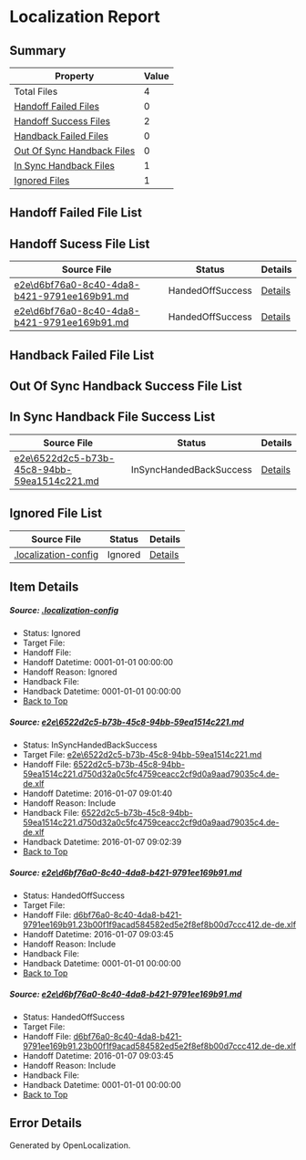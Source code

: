 # <a name='report-top'></a> Localization Report

## Summary
 Property | Value 
 -------- | ----- 
 Total Files | 4
[ Handoff Failed Files ](#handoff-failed-list)| 0
[ Handoff Success Files ](#handoff-success-list)| 2
[ Handback Failed Files ](#handback-failed-list)| 0
[ Out Of Sync Handback Files ](#outofsync-handback-success-list)| 0
[ In Sync Handback Files ](#insync-handback-success-list)| 1
[ Ignored Files ](#ignored-list)| 1

## <a name='handoff-failed-list'></a> Handoff Failed File List

## <a name='handoff-success-list'></a> Handoff Sucess File List
 Source File | Status | Details 
 ----------- | ------ | ------- 
 [e2e\d6bf76a0-8c40-4da8-b421-9791ee169b91.md](https://github.com/OpenLocalizationTest/oltest/blob/d4bf1001d48bdbbc398a75371de360a712b50fdd/e2e/d6bf76a0-8c40-4da8-b421-9791ee169b91.md) | HandedOffSuccess | [Details](#741554517a0c1b2ae3d4b0b60acc8dcb295b5b632)
 [e2e\d6bf76a0-8c40-4da8-b421-9791ee169b91.md](https://github.com/OpenLocalizationTest/oltest/blob/d4bf1001d48bdbbc398a75371de360a712b50fdd/e2e/d6bf76a0-8c40-4da8-b421-9791ee169b91.md) | HandedOffSuccess | [Details](#741554517a0c1b2ae3d4b0b60acc8dcb295b5b633)

## <a name='handback-failed-list'></a> Handback Failed File List

## <a name='outofsync-handback-success-list'></a> Out Of Sync Handback Success File List

## <a name='insync-handback-success-list'></a> In Sync Handback File Success List
 Source File | Status | Details 
 ----------- | ------ | ------- 
 [e2e\6522d2c5-b73b-45c8-94bb-59ea1514c221.md](https://github.com/OpenLocalizationTest/oltest/blob/9ff91771f7fdc097398650227a115a2fb1f6b196/e2e/6522d2c5-b73b-45c8-94bb-59ea1514c221.md) | InSyncHandedBackSuccess | [Details](#88836ee61ae7d2b6647c9f3cd9babb02275186ec1)

## <a name='ignored-list'></a> Ignored File List
 Source File | Status | Details 
 ----------- | ------ | ------- 
 [.localization-config](https://github.com/OpenLocalizationTest/oltest/blob/d4bf1001d48bdbbc398a75371de360a712b50fdd/.localization-config) | Ignored | [Details](#e4725be8631cbe979bbe0fa8b97cd75f1fd41d4d0)

## Item Details
##### <a name='e4725be8631cbe979bbe0fa8b97cd75f1fd41d4d0'></a> Source: [.localization-config](https://github.com/OpenLocalizationTest/oltest/blob/d4bf1001d48bdbbc398a75371de360a712b50fdd/.localization-config)
* Status: Ignored
* Target File: 
* Handoff File: 
* Handoff Datetime: 0001-01-01 00:00:00
* Handoff Reason: Ignored
* Handback File: 
* Handback Datetime: 0001-01-01 00:00:00
* [Back to Top](#report-top)

##### <a name='88836ee61ae7d2b6647c9f3cd9babb02275186ec1'></a> Source: [e2e\6522d2c5-b73b-45c8-94bb-59ea1514c221.md](https://github.com/OpenLocalizationTest/oltest/blob/9ff91771f7fdc097398650227a115a2fb1f6b196/e2e/6522d2c5-b73b-45c8-94bb-59ea1514c221.md)
* Status: InSyncHandedBackSuccess
* Target File: [e2e\6522d2c5-b73b-45c8-94bb-59ea1514c221.md](https://github.com/OpenLocalizationTestOrg/oltest.de-de/blob/28a2731850348d80c1b692e04216ad38e1e50677/e2e/6522d2c5-b73b-45c8-94bb-59ea1514c221.md)
* Handoff File: [6522d2c5-b73b-45c8-94bb-59ea1514c221.d750d32a0c5fc4759ceacc2cf9d0a9aad79035c4.de-de.xlf](https://github.com/OpenLocalizationTestOrg/olhandoff/blob/232dd37393d9672b196bd8a3108cbe89e6627335/ol-handoff/OpenLocalizationTestOrg/oltest.de-de/yufeih/6522d2c5-b73b-45c8-94bb-59ea1514c221.d750d32a0c5fc4759ceacc2cf9d0a9aad79035c4.de-de.xlf)
* Handoff Datetime: 2016-01-07 09:01:40
* Handoff Reason: Include
* Handback File: [6522d2c5-b73b-45c8-94bb-59ea1514c221.d750d32a0c5fc4759ceacc2cf9d0a9aad79035c4.de-de.xlf](https://github.com/OpenLocalizationTestOrg/olhandback/blob/d3c7f590433d672d640784ba679a0690658720d5/ol-handback/OpenLocalizationTestOrg/oltest.de-de/yufeih/6522d2c5-b73b-45c8-94bb-59ea1514c221.d750d32a0c5fc4759ceacc2cf9d0a9aad79035c4.de-de.xlf)
* Handback Datetime: 2016-01-07 09:02:39
* [Back to Top](#report-top)

##### <a name='741554517a0c1b2ae3d4b0b60acc8dcb295b5b632'></a> Source: [e2e\d6bf76a0-8c40-4da8-b421-9791ee169b91.md](https://github.com/OpenLocalizationTest/oltest/blob/d4bf1001d48bdbbc398a75371de360a712b50fdd/e2e/d6bf76a0-8c40-4da8-b421-9791ee169b91.md)
* Status: HandedOffSuccess
* Target File: 
* Handoff File: [d6bf76a0-8c40-4da8-b421-9791ee169b91.23b00f1f9acad584582ed5e2f8ef8b00d7ccc412.de-de.xlf](https://github.com/OpenLocalizationTestOrg/olhandoff/blob/ba303188f4445431aed83b54b86e513a84a2e0aa/ol-handoff/OpenLocalizationTestOrg/oltest.de-de/yufeih/d6bf76a0-8c40-4da8-b421-9791ee169b91.23b00f1f9acad584582ed5e2f8ef8b00d7ccc412.de-de.xlf)
* Handoff Datetime: 2016-01-07 09:03:45
* Handoff Reason: Include
* Handback File: 
* Handback Datetime: 0001-01-01 00:00:00
* [Back to Top](#report-top)

##### <a name='741554517a0c1b2ae3d4b0b60acc8dcb295b5b633'></a> Source: [e2e\d6bf76a0-8c40-4da8-b421-9791ee169b91.md](https://github.com/OpenLocalizationTest/oltest/blob/d4bf1001d48bdbbc398a75371de360a712b50fdd/e2e/d6bf76a0-8c40-4da8-b421-9791ee169b91.md)
* Status: HandedOffSuccess
* Target File: 
* Handoff File: [d6bf76a0-8c40-4da8-b421-9791ee169b91.23b00f1f9acad584582ed5e2f8ef8b00d7ccc412.de-de.xlf](https://github.com/OpenLocalizationTestOrg/olhandoff/blob/ba303188f4445431aed83b54b86e513a84a2e0aa/ol-handoff/OpenLocalizationTestOrg/oltest.de-de/yufeih/d6bf76a0-8c40-4da8-b421-9791ee169b91.23b00f1f9acad584582ed5e2f8ef8b00d7ccc412.de-de.xlf)
* Handoff Datetime: 2016-01-07 09:03:45
* Handoff Reason: Include
* Handback File: 
* Handback Datetime: 0001-01-01 00:00:00
* [Back to Top](#report-top)


## Error Details

Generated by OpenLocalization.
